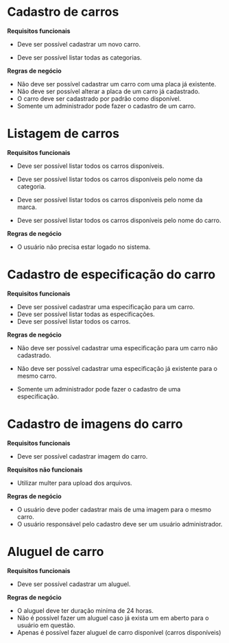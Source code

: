 <!--prettier-ignore-->
# Cadastro de carros

**Requisitos funcionais**

* Deve ser possível cadastrar um novo carro.

* Deve ser possível listar todas as categorias.

**Regras de negócio**

* Não deve ser possível cadastrar um carro com uma placa já existente.
* Não deve ser possível alterar a placa de um carro já cadastrado.
* O carro deve ser cadastrado por padrão como disponível.
* Somente um administrador pode fazer o cadastro de um carro.

# Listagem de carros

**Requisitos funcionais**

* Deve ser possível listar todos os carros disponíveis.

* Deve ser possível listar todos os carros disponíveis pelo nome da categoria.

* Deve ser possível listar todos os carros disponíveis pelo nome da marca.

* Deve ser possível listar todos os carros disponíveis pelo nome do carro.

**Regras de negócio**

* O usuário não precisa estar logado no sistema.

# Cadastro de especificação do carro

**Requisitos funcionais**

* Deve ser possivel cadastrar uma especificação para um carro.
* Deve ser possível listar todas as especificações.
* Deve ser possível listar todos os carros.

**Regras de negócio**

* Não deve ser possível cadastrar uma especificação para um carro não cadastrado.

* Não deve ser possível cadastrar uma especificação já existente para o mesmo carro.
* Somente um administrador pode fazer o cadastro de uma especificação.

# Cadastro de imagens do carro

**Requisitos funcionais**

* Deve ser possível cadastrar imagem do carro.

**Requisitos não funcionais**

* Utilizar multer para upload dos arquivos.

**Regras de negócio**

* O usuário deve poder cadastrar mais de uma imagem para o mesmo carro.
* O usuário responsável pelo cadastro deve ser um usuário administrador.

# Aluguel de carro

**Requisitos funcionais**

* Deve ser possível cadastrar um aluguel.

**Regras de negócio**

* O aluguel deve ter duração miníma de 24 horas.
* Não é possível fazer um aluguel caso já exista um em aberto para o usuário em questão.
* Apenas é possível fazer aluguel de carro disponível (carros disponíveis)
